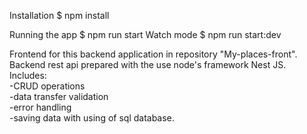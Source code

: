 Installation $ npm install

Running the app $ npm run start Watch mode $ npm run start:dev

Frontend for this backend application in repository "My-places-front".
Backend rest api prepared with the use  node's framework Nest JS. Includes:   
-CRUD operations  
-data transfer validation   
-error handling  
-saving data with using of sql database.
